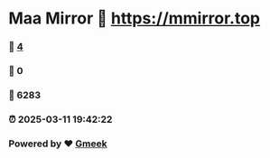 # Maa Mirror :link: https://mmirror.top 
### :page_facing_up: [4](https://mmirror.top/tag.html) 
### :speech_balloon: 0 
### :hibiscus: 6283 
### :alarm_clock: 2025-03-11 19:42:22 
### Powered by :heart: [Gmeek](https://github.com/Meekdai/Gmeek)
